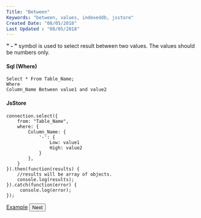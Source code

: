 ```yaml
---
Title: "Between"
Keywords: "between, values, indexeddb, jsstore"
Created Date: "08/05/2018"
Last Updated : "08/05/2018"
---
```


**" \- "** symbol is used to select result between two values. The values should be numbers only.

#### Sql (Where)

```
Select * From Table_Name;
Where
Column_Name Between value1 and value2
```

#### JsStore

```
connection.select({
    from: "Table_Name",
    where: {
        Column_Name: {
            '-': {
                Low: value1
                High: value2
            }
        },
    }
}).then(function(results) {
    //results will be array of objects.
    console.log(results);
}).catch(function(error) {
     console.log(error);
});
```

<p class="margin-top-40px text-center">
    <a class="btn info" target="_blank" href="/example/between">Example</a>
    <button class="btn info btnNext">Next</button>
</p>